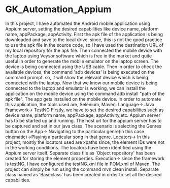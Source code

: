 # GK_Automation_Appium
In this project, I have automated the Android mobile application using Appium server, setting the desired capabilities like device name, platform name, appPackage, appActivity.
First the apk file of the application is being downloaded and save to the local drive.
since, this is not the good practice to use the apk file in the source code, so I have used the destination URL of my local repository for the apk file.
Then connected the mobile device with the laptop using Veysor software which is free in the market and quite useful in order to generate the mobile emulator on the laptop screen. The device is being connected using the USB cable.
Then in order to check the available devices, the command 'adb devices' is being executed on the command prompt. so, it will show the relevant device which is being connected with the laptop.
Now that we know our mobile device is being connected to the laptop and emulator is working, we can install the application on the mobile device using the command adb install "path of the apk file". The app gets installed on the mobile device.
In order to automate this application, the tools used are, Selenium, Maven.
Language-> Java
Framework-> TestNG
Firstly, we have to set the desired capabilities such as device name, platform name, appPackage, appActivity,etc.
Appium server has to be started up and running. The host url for the appium server has to be captured and set in our java class.
The scenario is selecting the Genres button on the App-> Navigating to the particular genre(in this case cinematic)->Playing a particular song in that genre.
Locators-> In this project, mostly the locators used are xpaths since, the element IDs were not in the working conditions.
The locators have been identified using the Appium server itself.
Separate class file as 'Object repository' has been created for storing the element properties.
Execution-> since the framework is testNG, I have configured the testNG.xml file in POM.xml of Maven. The project can simply be run using the command mvn clean install.
Separate class named as 'Baseclass' has been created in order to set all the desired capabilities.

